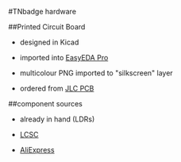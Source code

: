 #TNbadge hardware

##Printed Circuit Board

- designed in Kicad

- imported into [EasyEDA Pro](https://pro.easyeda.com)

- multicolour PNG imported to "silkscreen" layer

- ordered from [JLC PCB](https://jlcpcb.com)

##component sources

- already in hand (LDRs)

- [LCSC](https://lcsc.com)

- [AliExpress](https://aliexpress.com)
